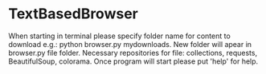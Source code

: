 # TextBasedBrowser
When starting in terminal please specify folder name for content to download e.g.: python browser.py mydownloads. New folder will apear in browser.py file folder.
Necessary repositories for file: collections, requests, BeautifulSoup, colorama. Once program will start please put 'help' for help.
